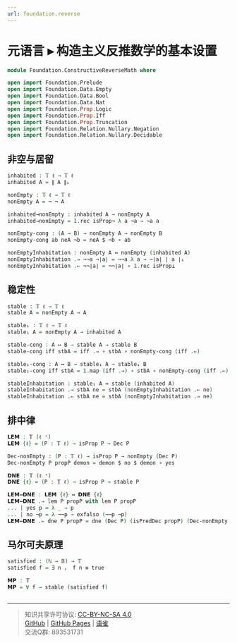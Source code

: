 ```yaml
---
url: foundation.reverse
---
```


# 元语言 ▸ 构造主义反推数学的基本设置

```agda
module Foundation.ConstructiveReverseMath where

open import Foundation.Prelude
open import Foundation.Data.Empty
open import Foundation.Data.Bool
open import Foundation.Data.Nat
open import Foundation.Prop.Logic
open import Foundation.Prop.Iff
open import Foundation.Prop.Truncation
open import Foundation.Relation.Nullary.Negation
open import Foundation.Relation.Nullary.Decidable
```

## 非空与居留

```agda
inhabited : 𝕋 ℓ → 𝕋 ℓ
inhabited A = ∥ A ∥₁

nonEmpty : 𝕋 ℓ → 𝕋 ℓ
nonEmpty A = ¬ ¬ A
```

```agda
inhabited→nonEmpty : inhabited A → nonEmpty A
inhabited→nonEmpty = 𝟙.rec isProp¬ λ a ¬a → ¬a a
```

```agda
nonEmpty-cong : (A → B) → nonEmpty A → nonEmpty B
nonEmpty-cong ab neA ¬b = neA $ ¬b ∘ ab
```

```agda
nonEmptyInhabitation : nonEmpty A ↔ nonEmpty (inhabited A)
nonEmptyInhabitation .⇒ ¬¬a ¬∣a∣ = ¬¬a λ a → ¬∣a∣ ∣ a ∣₁
nonEmptyInhabitation .⇐ ¬¬∣a∣ = ¬¬∣a∣ ∘ 𝟙.rec isProp⊥
```

## 稳定性

```agda
stable : 𝕋 ℓ → 𝕋 ℓ
stable A = nonEmpty A → A

stable₁ : 𝕋 ℓ → 𝕋 ℓ
stable₁ A = nonEmpty A → inhabited A
```

```agda
stable-cong : A ↔ B → stable A → stable B
stable-cong iff stbA = iff .⇒ ∘ stbA ∘ nonEmpty-cong (iff .⇐)

stable₁-cong : A ↔ B → stable₁ A → stable₁ B
stable₁-cong iff stbA = 𝟙.map (iff .⇒) ∘ stbA ∘ nonEmpty-cong (iff .⇐)
```

```agda
stableInhabitation : stable₁ A ↔ stable (inhabited A)
stableInhabitation .⇒ stbA ne = stbA (nonEmptyInhabitation .⇐ ne)
stableInhabitation .⇐ stbA ne = stbA (nonEmptyInhabitation .⇒ ne)
```

## 排中律

```agda
𝗟𝗘𝗠 : 𝕋 (ℓ ⁺)
𝗟𝗘𝗠 {ℓ} = (P : 𝕋 ℓ) → isProp P → Dec P
```

```agda
Dec-nonEmpty : (P : 𝕋 ℓ) → isProp P → nonEmpty (Dec P)
Dec-nonEmpty P propP demon = demon $ no $ demon ∘ yes
```

```agda
𝗗𝗡𝗘 : 𝕋 (ℓ ⁺)
𝗗𝗡𝗘 {ℓ} = (P : 𝕋 ℓ) → isProp P → stable P
```

```agda
𝗟𝗘𝗠↔𝗗𝗡𝗘 : 𝗟𝗘𝗠 {ℓ} ↔ 𝗗𝗡𝗘 {ℓ}
𝗟𝗘𝗠↔𝗗𝗡𝗘 .⇒ lem P propP with lem P propP
... | yes p = λ _ → p
... | no ¬p = λ ¬¬p → exfalso (¬¬p ¬p)
𝗟𝗘𝗠↔𝗗𝗡𝗘 .⇐ dne P propP = dne (Dec P) (isPredDec propP) (Dec-nonEmpty P propP)
```

## 马尔可夫原理

```agda
satisfied : (ℕ → 𝔹) → 𝕋
satisfied f = ∃ n ， f n ≡ true
```

```agda
𝗠𝗣 : 𝕋
𝗠𝗣 = ∀ f → stable (satisfied f)
```

```agda

```

---
> 知识共享许可协议: [CC-BY-NC-SA 4.0](https://creativecommons.org/licenses/by-nc-sa/4.0/deed.zh)  
> [GitHub](https://github.com/choukh/MetaLogic/blob/main/src/Foundation/ConstructiveReverseMath.lagda.md) | [GitHub Pages](https://choukh.github.io/MetaLogic/Foundation.ConstructiveReverseMath.html) | [语雀](https://www.yuque.com/ocau/metalogic/foundation.reverse)  
> 交流Q群: 893531731
